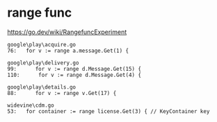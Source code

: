 # range func

https://go.dev/wiki/RangefuncExperiment

~~~
google\play\acquire.go
76:   for v := range a.message.Get(1) {

google\play\delivery.go
99:      for v := range d.Message.Get(15) {
110:      for v := range d.Message.Get(4) {

google\play\details.go
88:      for v := range v.Get(17) {

widevine\cdm.go
53:   for container := range license.Get(3) { // KeyContainer key
~~~
